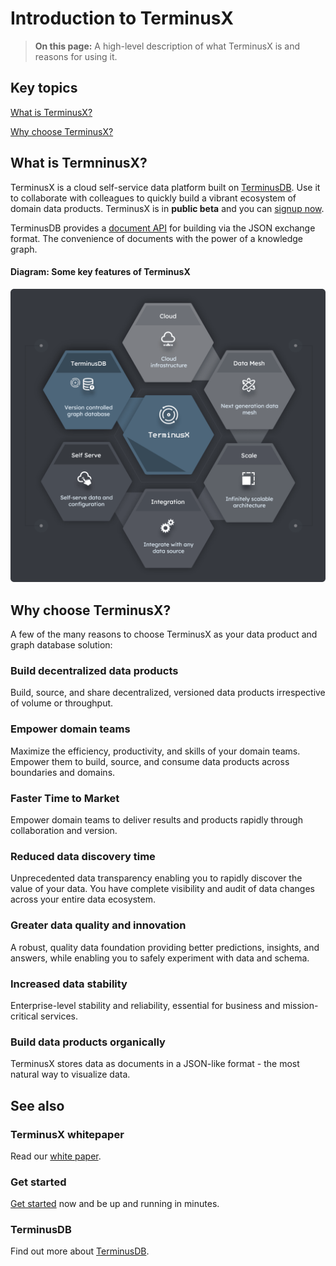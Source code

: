 # Introduction to TerminusX

> **On this page:** A high-level description of what TerminusX is and reasons for using it.

## Key topics

[What is TerminusX?](#what-is-terminusx)

[Why choose TerminusX?](#why-choose-terminusx)

## What is TermninusX?

TerminusX is a cloud self-service data platform built on [TerminusDB](overviews/introduction). Use it to collaborate with colleagues to quickly build a vibrant ecosystem of domain data products. TerminusX is in **public beta** and you can [signup now](https://dashboard.terminusdb.com/).

TerminusDB provides a [document API](reference-guides/reference-document-interface) for building via the JSON exchange format. The convenience of documents with the power of a knowledge graph.

#### Diagram: Some key features of TerminusX

![What is TerminusX](../../img/diagrams/terminusx-what-is-it.png "Some key features of TerminusX")

## Why choose TerminusX?

A few of the many reasons to choose TerminusX as your data product and graph database solution:  

### Build decentralized data products

Build, source, and share decentralized, versioned data products irrespective of volume or throughput. 
 
### Empower domain teams

Maximize the efficiency, productivity, and skills of your domain teams. Empower them to build, source, and consume data products across boundaries and domains.  

### Faster Time to Market

Empower domain teams to deliver results and products rapidly through collaboration and version.

### Reduced data discovery time 

Unprecedented data transparency enabling you to rapidly discover the value of your data. You have complete visibility and audit of data changes across your entire data ecosystem.

### Greater data quality and innovation

A robust, quality data foundation providing better predictions, insights, and answers, while enabling you to safely experiment with data and schema.

### Increased data stability

Enterprise-level stability and reliability, essential for business and mission-critical services.

### Build data products organically 

TerminusX stores data as documents in a JSON-like format - the most natural way to visualize data.

## See also

### TerminusX whitepaper

Read our [white paper](https://landing.terminusdb.com/terminusx-whitepaper).

### Get started

[Get started](terminusx/get-started) now and be up and running in minutes.

### TerminusDB

Find out more about [TerminusDB](overviews/introduction).
